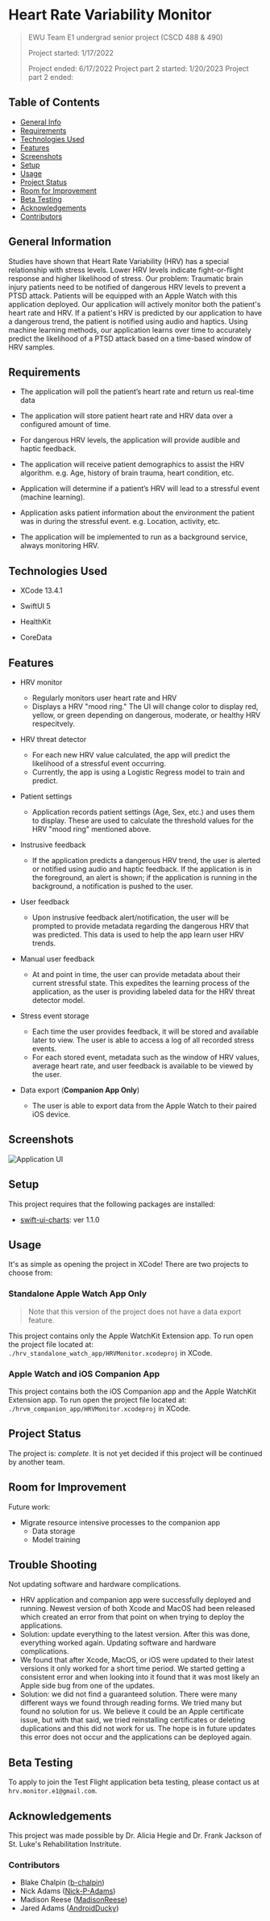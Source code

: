 # Heart Rate Variability Monitor
>
> EWU Team E1 undergrad senior project (CSCD 488 & 490)
>
> Project started: 1/17/2022
>
> Project ended: 6/17/2022
> Project part 2 started: 1/20/2023
> Project part 2 ended:

## Table of Contents

* [General Info](#general-information)
* [Requirements](#requirements)
* [Technologies Used](#technologies-used)
* [Features](#features)
* [Screenshots](#screenshots)
* [Setup](#setup)
* [Usage](#usage)
* [Project Status](#project-status)
* [Room for Improvement](#room-for-improvement)
* [Beta Testing](#beta-testing)
* [Acknowledgements](#acknowledgements)
* [Contributors](#contributors)

## General Information

Studies have shown that Heart Rate Variability (HRV) has a special relationship with stress levels. Lower HRV levels indicate fight-or-flight response and higher likelihood of stress. Our problem: Traumatic brain injury patients need to be notified of dangerous HRV levels to prevent a PTSD attack. Patients will be equipped with an Apple Watch with this application deployed. Our application will actively monitor both the patient's heart rate and HRV. If a patient's HRV is predicted by our application to have a dangerous trend, the patient is notified using audio and haptics. Using machine learning methods, our application learns over time to accurately predict the likelihood of a PTSD attack based on a time-based window of HRV samples.

## Requirements

* The application will poll the patient’s heart rate and return us real-time data

* The application will store patient heart rate and HRV data over a configured amount of time.

* For dangerous HRV levels, the application will provide audible and haptic feedback.
* The application will receive patient demographics to assist the HRV algorithm. e.g. Age, history of brain trauma, heart condition, etc.
* Application will determine if a patient’s HRV will lead to a stressful event (machine learning).
* Application asks patient information about the environment the patient was in during the stressful event. e.g. Location, activity, etc.
* The application will be implemented to run as a background service, always monitoring HRV.

## Technologies Used

* XCode 13.4.1
* SwiftUI 5

* HealthKit

* CoreData

## Features

* HRV monitor
  * Regularly monitors user heart rate and HRV
  * Displays a HRV "mood ring." The UI will change color to display red, yellow, or green depending on dangerous, moderate, or healthy HRV respecitvely.

* HRV threat detector
  * For each new HRV value calculated, the app will predict the likelihood of a stressful event occurring.
  * Currently, the app is using a Logistic Regress model to train and predict.
* Patient settings
  * Application records patient settings (Age, Sex, etc.) and uses them to display. These are used to calculate the threshold values for the HRV "mood ring" mentioned above.
* Instrusive feedback
  * If the application predicts a dangerous HRV trend, the user is alerted or notified using audio and haptic feedback. If the application is in the foreground, an alert is shown; if the application is running in the background, a notification is pushed to the user.
* User feedback
  * Upon instrusive feedback alert/notification, the user will be prompted to provide metadata regarding the dangerous HRV that was predicted. This data is used to help the app learn user HRV trends.
* Manual user feedback
  * At and point in time, the user can provide metadata about their current stressful state. This expedites the learning process of the application, as the user is providing labeled data for the HRV threat detector model.
* Stress event storage
  * Each time the user provides feedback, it will be stored and available later to view. The user is able to access a log of all recorded stress events.
  * For each stored event, metadata such as the window of HRV values, average heart rate, and user feedback is available to be viewed by the user.
* Data export (**Companion App Only**)
  * The user is able to export data from the Apple Watch to their paired iOS device.

## Screenshots

![Application UI](./docs/app-imgs/entire_ui_snapshot.png)
<!-- If you have screenshots you'd like to share, include them here. -->

## Setup

This project requires that the following packages are installed:

* [swift-ui-charts](https://github.com/spacenation/swiftui-charts/releases/tag/1.1.0): ver 1.1.0

## Usage

It's as simple as opening the project in XCode! There are two projects to choose from:

### Standalone Apple Watch App Only
>
> Note that this version of the project does not have a data export feature.

This project contains only the Apple WatchKit Extension app. To run open the project file located at: `./hrv_standalone_watch_app/HRVMonitor.xcodeproj` in XCode.

### Apple Watch and iOS Companion App

This project contains both the iOS Companion app and the Apple WatchKit Extension app. To run open the project file located at: `./hrvm_companion_app/HRVMonitor.xcodeproj` in XCode.

## Project Status

The project is: _complete_. It is not yet decided if this project will be continued by another team.

## Room for Improvement

Future work:

* Migrate resource intensive processes to the companion app
  * Data storage
  * Model training

## Trouble Shooting

Not updating software and hardware complications.
  * HRV application and companion app were successfully deployed and running. Newest version of both Xcode and MacOS had been released which created an error from that point on when trying to deploy the applications.
  * Solution: update everything to the latest version. After this was done, everything worked again. 
Updating software and hardware complications.
  * We found that after Xcode, MacOS, or iOS were updated to their latest versions it only worked for a short time period. We started getting a consistent error and when looking into it found that it was most likely an 
    Apple side bug from one of the updates.
  * Solution: we did not find a guaranteed solution. There were many different ways we found through reading forms. We tried many but found no solution for us. We believe it could be an Apple certificate issue, but with
    that said, we tried reinstalling certificates or deleting duplications and this did not work for us. The hope is in future updates this error does not occur and the applications can be deployed again.

## Beta Testing

To apply to join the Test Flight application beta testing, please contact us at `hrv.monitor.e1@gmail.com`.

## Acknowledgements

This project was made possible by Dr. Alicia Hegie and Dr. Frank Jackson of St. Luke's Rehabilitation Instritute.

### Contributors

* Blake Chalpin ([b-chalpin](https://github.com/b-chalpin))
* Nick Adams ([Nick-P-Adams](https://github.com/Nick-P-Adams))
* Madison Reese ([MadisonReese](https://github.com/MadisonReese))
* Jared Adams ([AndroidDucky](https://github.com/AndroidDucky))
